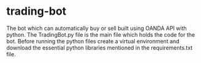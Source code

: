 # trading-bot
The bot which can automatically buy or sell built using OANDA API with python.
The TradingBot.py file is the main file which holds the code for the bot. Before running the python files create a virtual environment and download the essential python libraries mentioned in the requirements.txt file.
